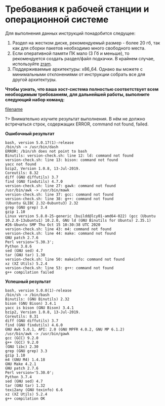 # Требования к рабочей станции и операционной системе

Для выполнения данных инструкций понадобится следущее:
1. Раздел на жестком диске, рекомендуемый размер - более 20 гб, так как для сборки пакетов необходимо много свободного места.
2. Если оперативной памяти ПК мало (3 Гб и меньше), то рекомендуется создать раздел/файл подкачки. В крайнем случае, используйте [zram](additional/zram).
3. Поддерживаемые архитектуры: x86_64. Однако вы можете с минимальными отклонениями от инструкции собрать все для другой архитектуры.


**Чтобы узнать, что ваша хост-система полностью соответствует всем необходимым требованиям, для дальнейшей работы, выполните следующий набор команд:**

[filename](https://raw.githubusercontent.com/Linux4Yourself/Linux4Yourself.Book.Scripts/develop/src/version-check.sh ':include')

?> Внимательно изучите результат выполнения. В нём не должно встречаться строк, содержащих ERROR, command not found, failed.

**Ошибочный результат**

```
bash, version 5.0.17(1)-release
/bin/sh -> /usr/bin/dash
ERROR: /bin/sh does not point to bash
Binutils: version-check.sh: line 12: ld: command not found
version-check.sh: line 13: bison: command not found
yacc not found
bzip2, Version 1.0.8, 13-Jul-2019.
Coreutils: 8.32
diff (GNU diffutils) 3.7
find (GNU findutils) 4.7.0
version-check.sh: line 27: gawk: command not found
/usr/bin/awk -> /usr/bin/mawk
version-check.sh: line 37: gcc: command not found
version-check.sh: line 38: g++: command not found
(Ubuntu GLIBC 2.32-0ubuntu3) 2.32
grep (GNU grep) 3.4
gzip 1.10
Linux version 5.8.0-25-generic (buildd@lcy01-amd64-022) (gcc (Ubuntu 10.2.0-13ubuntu1) 10.2.0, GNU ld (GNU Binutils for Ubuntu) 2.35.1) #26-Ubuntu SMP Thu Oct 15 10:30:38 UTC 2020
version-check.sh: line 43: m4: command not found
version-check.sh: line 44: make: command not found
GNU patch 2.7.6
Perl version='5.30.3';
Python 3.8.6
sed (GNU sed) 4.7
tar (GNU tar) 1.30
version-check.sh: line 50: makeinfo: command not found
xz (XZ Utils) 5.2.4
version-check.sh: line 53: g++: command not found
g++ compilation failed
```

**Успешный результат**

```
bash, version 5.0.0(1)-release
/bin/sh -> /bin/bash
Binutils: (GNU Binutils) 2.32
bison (GNU Bison) 3.4.1
yacc is bison (GNU Bison) 3.4.1
bzip2, Version 1.0.8, 13-Jul-2019.
Coreutils: 8.31
diff (GNU diffutils) 3.7
find (GNU findutils) 4.6.0
GNU Awk 5.0.1, API: 2.0 (GNU MPFR 4.0.2, GNU MP 6.1.2)
/usr/bin/awk -> /usr/bin/gawk
gcc (GCC) 9.2.0
g++ (GCC) 9.2.0
(GNU libc) 2.30
grep (GNU grep) 3.3
gzip 1.10
m4 (GNU M4) 1.4.18
GNU Make 4.2.1
GNU patch 2.7.6
Perl version='5.30.0';
Python 3.7.4
sed (GNU sed) 4.7
tar (GNU tar) 1.32
texi2any (GNU texinfo) 6.6
xz (XZ Utils) 5.2.4
g++ compilation OK
```
